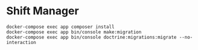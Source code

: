 # Shift Manager

```shell script
docker-compose exec app composer install
docker-compose exec app bin/console make:migration
docker-compose exec app bin/console doctrine:migrations:migrate --no-interaction
```